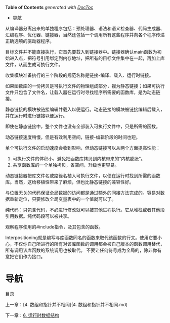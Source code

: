 <!-- START doctoc generated TOC please keep comment here to allow auto update -->
<!-- DON'T EDIT THIS SECTION, INSTEAD RE-RUN doctoc TO UPDATE -->
**Table of Contents**  *generated with [DocToc](https://github.com/thlorenz/doctoc)*

- [导航](#%E5%AF%BC%E8%88%AA)

<!-- END doctoc generated TOC please keep comment here to allow auto update -->

从编译器分离出来的单独程序包括：预处理器、语法和语义检查器、代码生成器、汇编程序、优化器、链接器，当然还包括一个调用所有这些程序并向各个程序传递正确选项的驱动器程序。

目标文件并不能直接执行，它首先要载入到链接器中。链接器确认main函数为初始进入点，把符号引用绑定到内存地址，把所有的目标文件集中在一起，再加上库文件，从而生成可执行文件。

收集模块准备执行的三个阶段的规范名称是链接-编译、载入、运行时链接。

如果函数库的一份拷贝是可执行文件的物理组成部分，视为静态链接；如果可执行文件只包含了文件名，让载入器在运行时寻找程序所需要的函数库，是为动态链接。

静态链接的模块被链接编辑并载入以便运行。动态链接的模块被链接编辑后载入，并在运行时进行链接以便运行。

即使在静态链接中，整个文件也没有全部装入可执行文件中，只是所需的函数。

动态链接速度稍慢，但是有效利用空间，链接-编辑阶段的时间也短。

单个可执行文件的启动速度会收到影响，但动态链接可以从两个方面提高性能：

1. 可执行文件的体积小，避免把函数库拷贝到内核带来的“内核膨胀”。
2. 共享函数库的一个单独拷贝，省空间，升级也更容易。

动态链接器把库文件名或路径名植入可执行文件，以便在运行时找到所需的函数库。当然，这给移植性带来了麻烦，但也比静态链接的兼容性好。

与位置无关的代码保证全局数据的访问都是通过额外的间接方法完成的。容易对数据重新定位，只要修改全局变量表中的一个值就可以了。

纯代码：只包含代码，不必进行修改就可以被其他进程执行。它从堆栈或者其他段引用数据。纯代码段可以被共享。

观察程序使用的#include指令，及其包含的函数。

Interpositioning就是编写与库函数同名的函数来取代该函数的行文。使用它要小心，不仅你自己所进行的所有对该库函数的调用都会被自己版本的函数调用替代，所有调用该库函数的系统调用也被取代。
不要让任何符号成为全局的，除非你有意把它们作为接口。


# 导航

[目录](README.md)

上一章：[4. 数组和指针并不相同](4. 数组和指针并不相同.md)

下一章：[6. 运行时数据结构](6. 运行时数据结构.md)